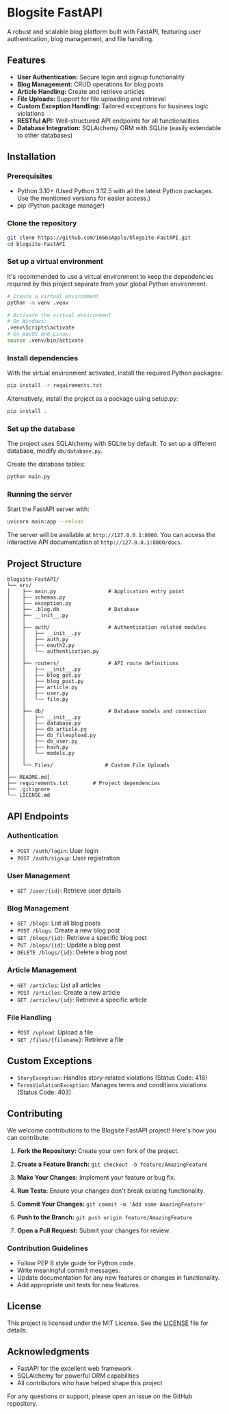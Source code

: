# Blogsite FastAPI

A robust and scalable blog platform built with FastAPI, featuring user authentication, blog management, and file handling.

## Features

- **User Authentication:** Secure login and signup functionality
- **Blog Management:** CRUD operations for blog posts
- **Article Handling:** Create and retrieve articles
- **File Uploads:** Support for file uploading and retrieval
- **Custom Exception Handling:** Tailored exceptions for business logic violations
- **RESTful API:** Well-structured API endpoints for all functionalities
- **Database Integration:** SQLAlchemy ORM with SQLite (easily extendable to other databases)

## Installation

### Prerequisites

- Python 3.10+ (Used Python 3.12.5 with all the latest Python packages. Use the mentioned versions for easier access.)
- pip (Python package manager)

### Clone the repository

```bash
git clone https://github.com/1666sApple/blogsite-FastAPI.git
cd blogsite-FastAPI
```

### Set up a virtual environment

It's recommended to use a virtual environment to keep the dependencies required by this project separate from your global Python environment.

```bash
# Create a virtual environment
python -m venv .venv

# Activate the virtual environment
# On Windows:
.venv\Scripts\activate
# On macOS and Linux:
source .venv/bin/activate
```

### Install dependencies

With the virtual environment activated, install the required Python packages:

```bash
pip install -r requirements.txt
```
Alternatively, install the project as a package using setup.py:

```bash
pip install .
```
### Set up the database

The project uses SQLAlchemy with SQLite by default. To set up a different database, modify `db/database.py`.

Create the database tables:

```bash
python main.py
```

### Running the server

Start the FastAPI server with:

```bash
uvicorn main:app --reload
```

The server will be available at `http://127.0.0.1:8000`. You can access the interactive API documentation at `http://127.0.0.1:8000/docs`.

## Project Structure

```
blogsite-FastAPI/
└── src/
│    ├── main.py                 # Application entry point
│    ├── schemas.py
│    ├── exception.py
│    ├── .blog.db                # Database
│    ├── __init__.py
│    │
│    ├── auth/                   # Authentication related modules
│    │   ├── __init__.py
│    │   ├── auth.py
│    │   ├── oauth2.py
│    │   └── authentication.py
│    │
│    ├── routers/                # API route definitions
│    │   ├── __init__.py
│    │   ├── blog_get.py
│    │   ├── blog_post.py
│    │   ├── article.py
│    │   ├── user.py
│    │   └── file.py
│    │
│    ├── db/                     # Database models and connection
│    │   ├── __init__.py
│    │   ├── database.py
│    │   ├── db_article.py
│    │   ├── db_fileupload.py
│    │   ├── db_user.py
│    │   ├── hash.py
│    │   └── models.py
│    │
│    └── Files/                 # Custom File Uploads
│
├── README.md│
├── requirements.txt        # Project dependencies
├── .gitignore
└── LICENSE.md
```

## API Endpoints

### Authentication
- `POST /auth/login`: User login
- `POST /auth/signup`: User registration

### User Management
- `GET /user/{id}`: Retrieve user details

### Blog Management
- `GET /blogs`: List all blog posts
- `POST /blogs`: Create a new blog post
- `GET /blogs/{id}`: Retrieve a specific blog post
- `PUT /blogs/{id}`: Update a blog post
- `DELETE /blogs/{id}`: Delete a blog post

### Article Management
- `GET /articles`: List all articles
- `POST /articles`: Create a new article
- `GET /articles/{id}`: Retrieve a specific article

### File Handling
- `POST /upload`: Upload a file
- `GET /files/{filename}`: Retrieve a file

## Custom Exceptions

- `StoryException`: Handles story-related violations (Status Code: 418)
- `TermsViolationException`: Manages terms and conditions violations (Status Code: 403)

## Contributing

We welcome contributions to the Blogsite FastAPI project! Here's how you can contribute:

1. **Fork the Repository:** Create your own fork of the project.

2. **Create a Feature Branch:** `git checkout -b feature/AmazingFeature`

3. **Make Your Changes:** Implement your feature or bug fix.

4. **Run Tests:** Ensure your changes don't break existing functionality.

5. **Commit Your Changes:** `git commit -m 'Add some AmazingFeature'`

6. **Push to the Branch:** `git push origin feature/AmazingFeature`

7. **Open a Pull Request:** Submit your changes for review.

### Contribution Guidelines

- Follow PEP 8 style guide for Python code.
- Write meaningful commit messages.
- Update documentation for any new features or changes in functionality.
- Add appropriate unit tests for new features.

## License

This project is licensed under the MIT License. See the [LICENSE](LICENSE) file for details.

## Acknowledgments

- FastAPI for the excellent web framework
- SQLAlchemy for powerful ORM capabilities
- All contributors who have helped shape this project

For any questions or support, please open an issue on the GitHub repository.
